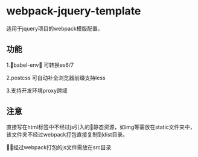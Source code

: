 # webpack-jquery-template

适用于jquery项目的webpack模版配置。

## 功能
1.babel-env 可转换es6/7

2.postcss 可自动补全浏览器前缀支持less

3.支持开发环境proxy跨域

## 注意
直接写在html标签中不经过js引入的静态资源，如img等需放在static文件夹中，该文件夹不经过webpack打包直接复制到dist目录。

经过webpack打包的js文件需放在src目录
